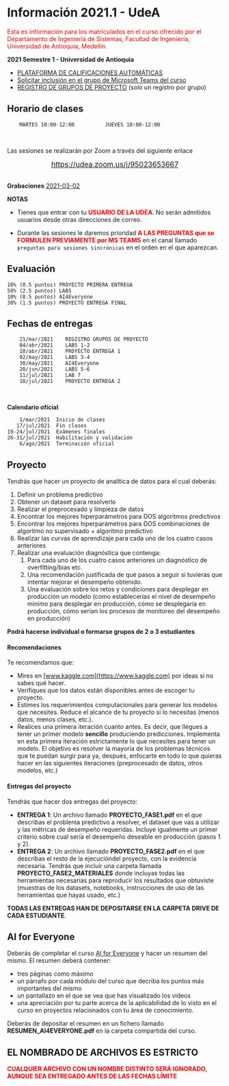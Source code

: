 # Información 2021.1 - UdeA

<font color="red">Esta es información para los matriculados en el curso ofrecido por el Departamento de Ingeniería de Sistemas, Facultad de Ingeniería,
Universidad de Antioquia, Medellín.</font>

**2021 Semestre 1 - Universidad de Antioquia**

- [PLATAFORMA DE CALIFICACIONES AUTOMÁTICAS](https://m5knaekxo6.execute-api.us-west-2.amazonaws.com/dev-v0001/rlxmooc/web/login)
- [Solicitar inclusión en el grupo de Microsoft Teams del curso](https://teams.microsoft.com/l/team/19%3af52598ef79fb4f2f9c23d6a92a4fd2b9%40thread.tacv2/conversations?groupId=57154a3b-7f2b-4050-8479-600704f64983&tenantId=99e1e721-7184-498e-8aff-b2ad4e53c1c2)
- [REGISTRO DE GRUPOS DE PROYECTO](https://forms.gle/vEV7m9iVQhXGZ1QQ9) (solo un registro por grupo)





## Horario de clases
    
        MARTES 10:00-12:00          JUEVES 10:00-12:00

<br/>

Las sesiones se realizarán por Zoom a través del siguiente enlace 

<center><big><a href="https://udea.zoom.us/j/95023653667">https://udea.zoom.us/j/95023653667</a></big></center>

<br/>

**Grabaciones**
[2021-03-02](https://udea.zoom.us/rec/share/xhtzi92RP1RevjtMioIg3EBh00ffDNblji8fo0RVwwrO_-KecdqvIfPvwbMrrJuW.1jXQOkP0kGzZDeIE?startTime=1614698350000)

**NOTAS**

- Tienes que entrar con tu <font color="red"><b>USUARIO DE LA UDEA</b></font>. No serán admitidos usuarios desde otras direcciones de correo.

- Durante las sesiones le daremos prioridad <font color='red'><b>A LAS PREGUNTAS que se FORMULEN PREVIAMENTE por MS TEAMS</b></font> en el canal llamado `preguntas para sesiones sincrónicas` en el orden en el que aparezcan.



## Evaluación

    10% (0.5 puntos) PROYECTO PRIMERA ENTREGA
    50% (2.5 puntos) LABS
    10% (0.5 puntos) AI4Everyone
    30% (1.5 puntos) PROYECTO ENTREGA FINAL


## Fechas de entregas

        21/mar/2021    REGISTRO GRUPOS DE PROYECTO
        04/abr/2021    LABS 1-2
        18/abr/2021    PROYECTO ENTREGA 1
        02/may/2021    LABS 3-4
        30/may/2021    AI4Everyone
        20/jun/2021    LABS 5-6
        11/jul/2021    LAB 7
        18/jul/2021    PROYECTO ENTREGA 2
<br/>

**Calendario oficial**

        1/mar/2021  Inicio de clases
       17/jul/2021  Fin clases
    19-24/jul/2021  Exámenes finales
    26-31/jul/2021  Habilitación y validación
        6/ago/2021  Terminación oficial


## Proyecto

Tendrás que hacer un proyecto de analítica de datos para el cual deberás:

1. Definir un problema predictivo
2. Obtener un dataset para resolverlo
3. Realizar el preprocesado y limpieza de datos
4. Encontrar los mejores hiperparámetros para DOS algoritmos predictivos
5. Encontrar los mejores hiperparámetros para DOS combinaciones de algoritmo no supervisado + algoritmo predictivo
6. Realizar las curvas de aprendizaje  para cada uno de los cuatro casos anteriores
7. Realizar una evaluación diagnóstica que contenga:
    1. Para cada uno de los cuatro casos anteriores un diagnóstico de overfitting/bias etc.
    1. Una recomendación justificada de qué pasos a seguir si tuvieras que intentar mejorar el desempeño obtenido.
    1. Una evaluación sobre los retos y condiciones para desplegar en producción un modelo (como establecerías el nivel de desempeño mínimo para desplegar en producción, cómo se desplegaría en producción, cómo serían los procesos de monitoreo del desempeño en producción)

**Podrá hacerse individual o formarse grupos de 2 o 3 estudiantes**

#### Recomendaciones

Te recomendamos que:

- Mires en [www.kaggle.com](https://www.kaggle.com) por ideas si no sabes qué hacer.
- Verifiques que los datos están disponibles antes de escoger tu proyecto.
- Estimes los requerimientos computacionales para generar los modelos que necesites. Reduce el alcance de tu proyecto si lo necesitas (menos datos, menos clases, etc.).
- Realices una primera iteración cuanto antes. Es decir, que llegues a tener un primer modelo **sencillo** produciendo predicciones. Implementa en esta primera iteración estrictamente lo que necesites para tener un modelo. El objetivo es resolver la mayoría de los problemas técnicos que te puedan surgir para ya, después, enfocarte en todo lo que quieras hacer en las siguientes iteraciones (preprocesado de datos, otros modelos, etc.)



#### Entregas del proyecto

Tendrás que hacer dos entregas del proyecto:

- **ENTREGA 1**: Un archivo llamado **PROYECTO_FASE1.pdf** en el que describas el problema predictivo a resolver, el dataset que vas a utilizar y las métricas de desempeño requeridas. Incluye igualmente un primer criterio sobre cual sería el desempeño deseable en producción (pasos 1 y 2).
- **ENTREGA 2**: Un archivo llamado **PROYECTO_FASE2.pdf** en el que describas el resto de la ejecucióndel proyecto, con la evidencia necesaria. Tendrás que incluir una carpeta llamada **PROYECTO_FASE2_MATERIALES** donde incluyas todas las herramientas necesarias para reproducir los resultados que obtuviste (muestras de los datasets, notebooks, instrucciones de uso de las herramientas que hayas usado, etc.)

**TODAS LAS ENTREGAS HAN DE DEPOSITARSE EN LA CARPETA DRIVE DE CADA ESTUDIANTE**.




## AI for Everyone

Deberás de completar el curso [AI for Everyone](https://www.deeplearning.ai/ai-for-everyone/) y hacer un resumen del mismo. El resumen deberá contener:

- tres páginas como máximo
- un párrafo por cada módulo del curso que decriba los puntos más importantes del mismo
- un pantallazo en el que se vea que has visualizado los videos
- una apreciación por tu parte acerca de la aplicabilidad de lo visto en el curso en proyectos relacionados con tu área de conocimiento.

Deberás de depositar el resumen en un fichero llamado **RESUMEN_AI4EVERYONE.pdf** en la carpeta compartida del curso.

## EL NOMBRADO DE ARCHIVOS ES ESTRICTO

<font color="red"><b>CUALQUIER ARCHIVO CON UN NOMBRE DISTINTO SERÁ IGNORADO, AUNQUE SEA ENTREGADO ANTES DE LAS FECHAS LÍMITE</b></font>
